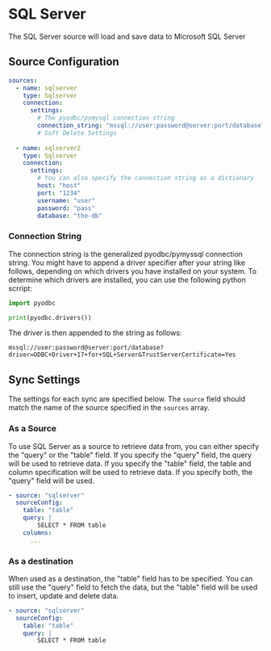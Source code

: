 # SQL Server
The SQL Server source will load and save data to Microsoft SQL Server

## Source Configuration
```yaml
sources:
  - name: sqlserver
    type: Sqlserver
    connection:
      settings:
        # The pyodbc/pymysql connection string
        connection_string: "mssql://user:password@server:port/database?TrustServerCertificate=Yes"
        # Soft Delete Settings
        
  - name: sqlserver2
    type: Sqlserver
    connection:
      settings:
        # You can also specify the connection string as a dictionary
        host: "host"
        port: "1234"
        username: "user"
        password: "pass"
        database: "the-db"
```

### Connection String
The connection string is the generalized pyodbc/pymyssql connection string. You might have to append a driver specifier after your string like follows, depending on which drivers you have installed on your system. To determine which drivers are installed, you can use the following python scrript:

```python
import pyodbc

print(pyodbc.drivers())

```

The driver is then appended to the string as follows:
```
mssql://user:password@server:port/database?driver=ODBC+Driver+17+for+SQL+Server&TrustServerCertificate=Yes
```

## Sync Settings
The settings for each sync are specified below. The `source` field should match the name of the source specified in the `sources` array.

### As a Source
To use SQL Server as a source to retrieve data from, you can either specify the "query" or the "table" field. If you specify the "query" field, the query will be used to retrieve data. If you specify the "table" field, the table and column specification will be used to retrieve data. If you specify both, the "query" field will be used.
```yaml
- source: "sqlserver"
  sourceConfig:
    table: "table"
    query: |
        SELECT * FROM table
    columns:
      ...
```

### As a destination
When used as a destination, the "table" field has to be specified. You can still use the "query" field to fetch the data, but the "table" field will be used to insert, update and delete data.
```yaml
- source: "sqlserver"
  sourceConfig:
    table: "table"
    query: |
        SELECT * FROM table
```